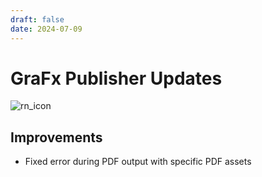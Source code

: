 ```yaml
---
draft: false
date: 2024-07-09
---
```


# GraFx Publisher Updates

![rn_icon](../../../../../assets/icon-GraFx-Publisher.svg)

<!-- more -->

## Improvements

- Fixed error during PDF output with specific PDF assets

